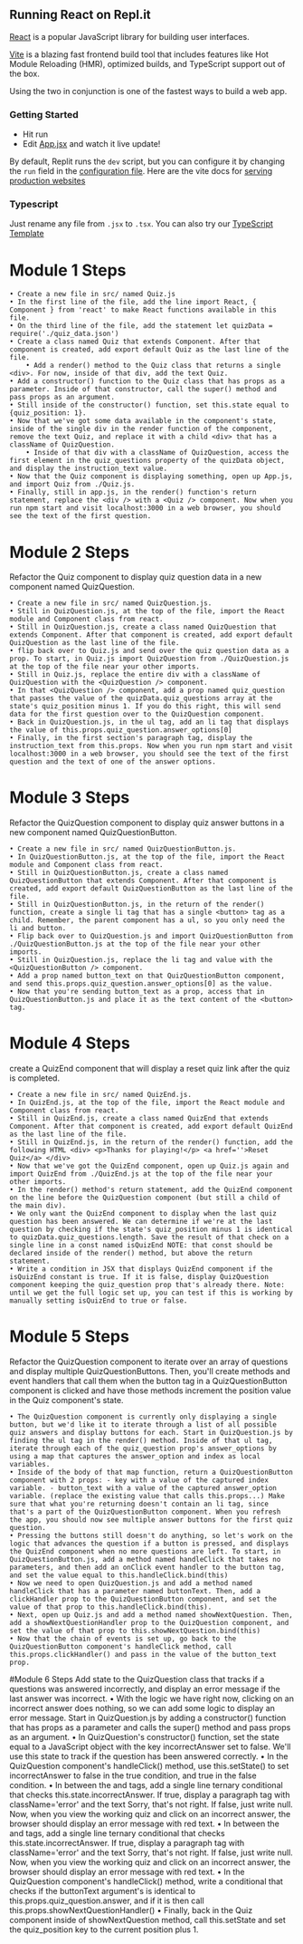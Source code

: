 ## Running React on Repl.it

[React](https://reactjs.org/) is a popular JavaScript library for building user interfaces.

[Vite](https://vitejs.dev/) is a blazing fast frontend build tool that includes features like Hot Module Reloading (HMR), optimized builds, and TypeScript support out of the box.

Using the two in conjunction is one of the fastest ways to build a web app.

### Getting Started
- Hit run
- Edit [App.jsx](#src/App.jsx) and watch it live update!

By default, Replit runs the `dev` script, but you can configure it by changing the `run` field in the [configuration file](#.replit). Here are the vite docs for [serving production websites](https://vitejs.dev/guide/build.html)

### Typescript

Just rename any file from `.jsx` to `.tsx`. You can also try our [TypeScript Template](https://replit.com/@replit/React-TypeScript)

# Module 1 Steps
    • Create a new file in src/ named Quiz.js
    • In the first line of the file, add the line import React, { Component } from 'react' to make React functions available in this file.
    • On the third line of the file, add the statement let quizData = require('./quiz_data.json')
    • Create a class named Quiz that extends Component. After that component is created, add export default Quiz as the last line of the file.
        • Add a render() method to the Quiz class that returns a single <div>. For now, inside of that div, add the text Quiz.
    • Add a constructor() function to the Quiz class that has props as a parameter. Inside of that constructor, call the super() method and pass props as an argument.
    • Still inside of the constructor() function, set this.state equal to {quiz_position: 1}.
    • Now that we've got some data available in the component's state, inside of the single div in the render function of the component, remove the text Quiz, and replace it with a child <div> that has a className of QuizQuestion.
        • Inside of that div with a className of QuizQuestion, access the first element in the quiz_questions property of the quizData object, and display the instruction_text value.
    • Now that the Quiz component is displaying something, open up App.js, and import Quiz from ./Quiz.js.
    • Finally, still in app.js, in the render() function's return statement, replace the <div /> with a <Quiz /> component. Now when you run npm start and visit localhost:3000 in a web browser, you should see the text of the first question.

# Module 2 Steps   
Refactor the Quiz component to display quiz question data in a new component named QuizQuestion.

    • Create a new file in src/ named QuizQuestion.js.
    • Still in QuizQuestion.js, at the top of the file, import the React module and Component class from react.
    • Still in QuizQuestion.js, create a class named QuizQuestion that extends Component. After that component is created, add export default QuizQuestion as the last line of the file.
    • flip back over to Quiz.js and send over the quiz question data as a prop. To start, in Quiz.js import QuizQuestion from ./QuizQuestion.js at the top of the file near your other imports.
    • Still in Quiz.js, replace the entire div with a className of QuizQuestion with the <QuizQuestion /> component.
    • In that <QuizQuestion /> component, add a prop named quiz_question that passes the value of the quizData.quiz_questions array at the state's quiz_position minus 1. If you do this right, this will send data for the first question over to the QuizQuestion component.
    • Back in QuizQuestion.js, in the ul tag, add an li tag that displays the value of this.props.quiz_question.answer_options[0]
    • Finally, in the first section's paragraph tag, display the instruction_text from this.props. Now when you run npm start and visit localhost:3000 in a web browser, you should see the text of the first question and the text of one of the answer options.
    
# Module 3 Steps
Refactor the QuizQuestion component to display quiz answer buttons in a new component named QuizQuestionButton.

    • Create a new file in src/ named QuizQuestionButton.js.
    • In QuizQuestionButton.js, at the top of the file, import the React module and Component class from react.
    • Still in QuizQuestionButton.js, create a class named QuizQuestionButton that extends Component. After that component is created, add export default QuizQuestionButton as the last line of the file.
    • Still in QuizQuestionButton.js, in the return of the render() function, create a single li tag that has a single <button> tag as a child. Remember, the parent component has a ul, so you only need the li and button.
    • Flip back over to QuizQuestion.js and import QuizQuestionButton from ./QuizQuestionButton.js at the top of the file near your other imports.
    • Still in QuizQuestion.js, replace the li tag and value with the <QuizQuestionButton /> component.
    • Add a prop named button_text on that QuizQuestionButton component, and send this.props.quiz_question.answer_options[0] as the value.
    • Now that you're sending button_text as a prop, access that in QuizQuestionButton.js and place it as the text content of the <button> tag.
    
# Module 4 Steps
create a QuizEnd component that will display a reset quiz link after the quiz is completed.

    • Create a new file in src/ named QuizEnd.js.
    • In QuizEnd.js, at the top of the file, import the React module and Component class from react.
    • Still in QuizEnd.js, create a class named QuizEnd that extends Component. After that component is created, add export default QuizEnd as the last line of the file.
    • Still in QuizEnd.js, in the return of the render() function, add the following HTML <div> <p>Thanks for playing!</p> <a href=''>Reset Quiz</a> </div>
    • Now that we've got the QuizEnd component, open up Quiz.js again and import QuizEnd from ./QuizEnd.js at the top of the file near your other imports.
    • In the render() method's return statement, add the QuizEnd component on the line before the QuizQuestion component (but still a child of the main div).
    • We only want the QuizEnd component to display when the last quiz question has been answered. We can determine if we're at the last question by checking if the state's quiz_position minus 1 is identical to quizData.quiz_questions.length. Save the result of that check on a single line in a const named isQuizEnd NOTE: that const should be declared inside of the render() method, but above the return statement.
    • Write a condition in JSX that displays QuizEnd component if the isQuizEnd constant is true. If it is false, display QuizQuestion component keeping the quiz_question prop that's already there. Note: until we get the full logic set up, you can test if this is working by manually setting isQuizEnd to true or false.
    
# Module 5 Steps

Refactor the QuizQuestion component to iterate over an array of questions and display multiple QuizQuestionButtons. Then, you'll create methods and event handlers that call them when the button tag in a QuizQuestionButton component is clicked and have those methods increment the position value in the Quiz component's state.

    • The QuizQuestion component is currently only displaying a single button, but we'd like it to iterate through a list of all possible quiz answers and display buttons for each. Start in QuizQuestion.js by finding the ul tag in the render() method. Inside of that ul tag, iterate through each of the quiz_question prop's answer_options by using a map that captures the answer_option and index as local variables.
    • Inside of the body of that map function, return a QuizQuestionButton component with 2 props: - key with a value of the captured index variable. - button_text with a value of the captured answer_option variable. (replace the existing value that calls this.props...) Make sure that what you're returning doesn't contain an li tag, since that's a part of the QuizQuestionButton component. When you refresh the app, you should now see multiple answer buttons for the first quiz question.
    • Pressing the buttons still doesn't do anything, so let's work on the logic that advances the question if a button is pressed, and displays the QuizEnd component when no more questions are left. To start, in QuizQuestionButton.js, add a method named handleClick that takes no parameters, and then add an onClick event handler to the button tag, and set the value equal to this.handleClick.bind(this)
    • Now we need to open QuizQuestion.js and add a method named handleClick that has a parameter named buttonText. Then, add a clickHandler prop to the QuizQuestionButton component, and set the value of that prop to this.handleClick.bind(this).
    • Next, open up Quiz.js and add a method named showNextQuestion. Then, add a showNextQuestionHandler prop to the QuizQuestion component, and set the value of that prop to this.showNextQuestion.bind(this)
    • Now that the chain of events is set up, go back to the QuizQuestionButton component's handleClick method, call this.props.clickHandler() and pass in the value of the button_text prop.

#Module 6 Steps
Add state to the QuizQuestion class that tracks if a questions was answered incorrectly, and display an error message if the last answer was incorrect.
    • With the logic we have right now, clicking on an incorrect answer does nothing, so we can add some logic to display an error message. Start in QuizQuestion.js by adding a constructor() function that has props as a parameter and calls the super() method and pass props as an argument.
    • In QuizQuestion's constructor() function, set the state equal to a JavaScript object with the key incorrectAnswer set to false. We'll use this state to track if the question has been answered correctly.
    • In the QuizQuestion component's handleClick() method, use this.setState() to set incorrectAnswer to false in the true condition, and true in the false condition.
    • In between the </section> and </main> tags, add a single line ternary conditional that checks this.state.incorrectAnswer. If true, display a paragraph tag with className='error' and the text Sorry, that's not right. If false, just write null. Now, when you view the working quiz and click on an incorrect answer, the browser should display an error message with red text.
    • In between the </section> and </main> tags, add a single line ternary conditional that checks this.state.incorrectAnswer. If true, display a paragraph tag with className='error' and the text Sorry, that's not right. If false, just write null. Now, when you view the working quiz and click on an incorrect answer, the browser should display an error message with red text.
    • In the QuizQuestion component's handleClick() method, write a conditional that checks if the buttonText argument's is identical to this.props.quiz_question.answer, and if it is then call this.props.showNextQuestionHandler()
    • Finally, back in the Quiz component inside of showNextQuestion method, call this.setState and set the quiz_position key to the current position plus 1.
